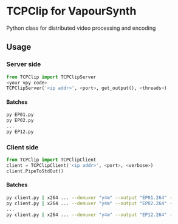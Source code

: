 # TCPClip for VapourSynth
Python class for distributed video processing and encoding

## Usage

### Server side
```python
from TCPClip import TCPClipServer
<your vpy code>
TCPClipServer('<ip addr>', <port>, get_output(), <threads>)
```

#### Batches
```sh
py EP01.py
py EP02.py
...
py EP12.py
```

### Client side
```python
from TCPClip import TCPClipClient
client = TCPClipClient('<ip addr>', <port>, <verbose>)
client.PipeToStdOut()
```

#### Batches
```sh
py client.py | x264 ... --demuxer "y4m" --output "EP01.264" -
py client.py | x264 ... --demuxer "y4m" --output "EP02.264" -
...
py client.py | x264 ... --demuxer "y4m" --output "EP12.264" -
```
